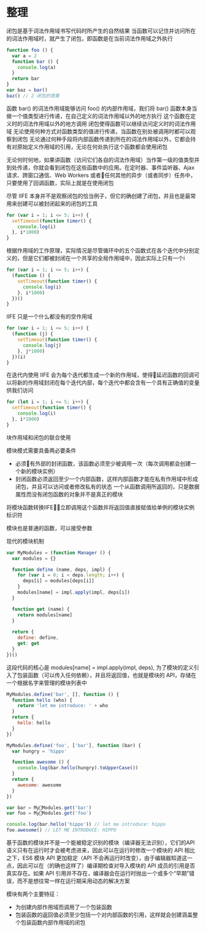 # 整理

闭包是基于词法作用域书写代码时所产生的自然结果
当函数可以记住并访问所在的词法作用域时，就产生了闭包，即函数是在当前词法作用域之外执行

```js
function foo () {
  var a = 2
  function bar () {
    console.log(a)
  }
  return bar
}
var baz = bar()
baz() // 2 闭包的效果
```
函数 bar() 的词法作用域能够访问 foo() 的内部作用域，我们将 bar() 函数本身当做一个值类型进行传递，在自己定义的词法作用域以外的地方执行
这个函数在定义时的词法作用域以外的地方调用
闭包使得函数可以继续访问定义时的词法作用域
无论使用何种方式对函数类型的值进行传递，当函数在别处被调用时都可以观察到闭包
无论通过何种手段将内部函数传递到所在的词法作用域以外，它都会持有对原始定义作用域的引用，无论在何处执行这个函数都会使用闭包

无论何时何地，如果讲函数（访问它们各自的词法作用域）当作第一级的值类型并到处传递，你就会看到闭包在这些函数中的应用。在定时器、事件监听器、Ajax 请求、跨窗口通信、Web Workers 或者任何其他的异步（或者同步）任务中，只要使用了回调函数，实际上就是在使用闭包

尽管 IIFE 本身并不是观察闭包的恰当例子，但它的确创建了闭包，并且也是最常用来创建可以被封闭起来的闭包的工具

```js
for (var i = 1; i <= 5; i++) {
  setTimeout(function timer() {
    console.log(i)
  }, i*1000)
}
```
根据作用域的工作原理，实际情况是尽管循环中的五个函数式在各个迭代中分别定义的，但是它们都被封闭在一个共享的全局作用域中，因此实际上只有一个i

```js
for (var i = 1; i <= 5; i++) {
  (function () {
    setTimeout(function timer() {
      console.log(i)
    }, i*1000)
  })()
}
```
IIFE 只是一个什么都没有的空作用域

```js
for (var i = 1; i <= 5; i++) {
  (function (j) {
    setTimeout(function timer() {
      console.log(j)
    }, j*1000)
  })(i)
}
```
在迭代内使用 IIFE 会为每个迭代都生成一个新的作用域，使得延迟函数的回调可以将新的作用域封闭在每个迭代内部，每个迭代中都会含有一个具有正确值的变量供我们访问

```js
for (let i = 1; i <= 5; i++) {
  setTimeout(function timer() {
    console.log(i)
  }, i*1000)
}
```
块作用域和闭包的联合使用

模块模式需要具备两必要条件
- 必须有外部的封闭函数，该函数必须至少被调用一次（每次调用都会创建一个新的模块实例）
- 封闭函数必须返回至少一个内部函数，这样内部函数才能在私有作用域中形成闭包，并且可以访问或者修改私有的状态
一个从函数调用所返回的，只是数据属性而没有闭包函数的对象并不是真正的模块

将模块函数转换IIFE，立即调用这个函数并将返回值直接赋值给单例的模块实例标识符

模块也是普通的函数，可以接受参数

现代的模块机制
```js
var MyModules = (function Manager () {
  var modules = {}

  function define (name, deps, impl) {
    for (var i = 0; i < deps.length; i++) {
      deps[i] = modules[deps[i]]
    }
    modules[name] = impl.apply(impl, deps[i])
  }

  function get (name) {
    return modules[name]
  }
  
  return {
    define: define,
    get: get
  }
})()
```
这段代码的核心是 modules[name] = impl.apply(impl, deps), 为了模块的定义引入了包装函数（可以传入任何依赖），并且将返回值，也就是模块的 API，存储在一个根据名字来管理的模块列表中
```js
MyModules.define('bar', [], function () {
  function hello (who) {
    return 'let me introduce: ' + who
  }
  return {
    hello: hello
  }
})

MyModules.define('foo', ['bar'], function (bar) {
  var hungry = 'hippo'

  function awesome () {
    console.log(bar.hello(hungry).toUpperCase())
  }
  return {
    awesome: awesome
  }
})

var bar = MyModules.get('bar')
var foo = MyModules.get('foo')

console.log(bar.hello('hippo')) // let me introduce: hippo
foo.awesome() // LET ME INTRODUCE: HIPPO
```

基于函数的模块并不是一个能被稳定识别的模块（编译器无法识别），它们的API语义只有在运行时才会被考虑进来，因此可以在运行时修改一个模块的 API
相比之下，ES6 模块 API 更加稳定（API 不会再运行时改变），由于编辑器知道这一点，因此可以在（的确也这样了）编译期检查对导入模块的 API 成员的引用是否真实存在。如果 API 引用并不存在，编译器会在运行时抛出一个或多个“早期”错误，而不是想往常一样在运行期采用动态的解决方案

模块有两个主要特征：
- 为创建内部作用域而调用了一个包装函数
- 包装函数的返回值必须至少包括一个对内部函数的引用，这样就会创建涵盖整个包装函数内部作用域的闭包
